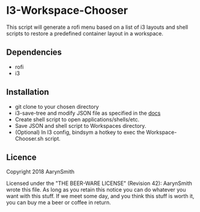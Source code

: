 # I3-Workspace-Chooser

This script will generate a rofi menu based on a list of i3 layouts and shell scripts to restore a predefined container layout in a workspace.

## Dependencies

 * rofi
 * i3

## Installation

 * git clone to your chosen directory
 * i3-save-tree and modify JSON file as specified in the [docs](https://i3wm.org/docs/layout-saving.html)
 * Create shell script to open applications/shells/etc.
 * Save JSON and shell script to Workspaces directory.
 * (Optional) In I3 config, bindsym a hotkey to exec the Workspace-Chooser.sh script.

## Licence

Copyright 2018 AarynSmith

Licensed under the "THE BEER-WARE LICENSE" (Revision 42):
AarynSmith wrote this file. As long as you retain this notice you
can do whatever you want with this stuff. If we meet some day, and you think
this stuff is worth it, you can buy me a beer or coffee in return.

